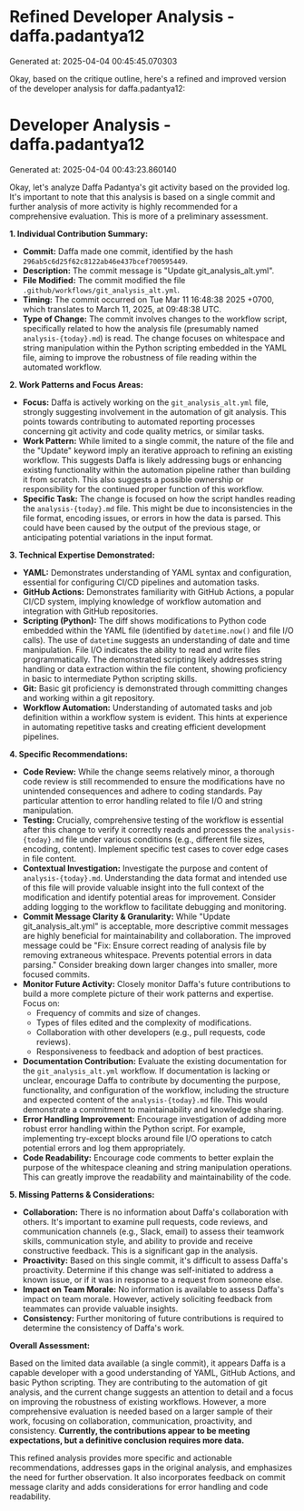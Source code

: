 # Refined Developer Analysis - daffa.padantya12
Generated at: 2025-04-04 00:45:45.070303

Okay, based on the critique outline, here's a refined and improved version of the developer analysis for daffa.padantya12:

# Developer Analysis - daffa.padantya12
Generated at: 2025-04-04 00:43:23.860140

Okay, let's analyze Daffa Padantya's git activity based on the provided log. It's important to note that this analysis is based on a single commit and further analysis of more activity is highly recommended for a comprehensive evaluation. This is more of a preliminary assessment.

**1. Individual Contribution Summary:**

*   **Commit:**  Daffa made one commit, identified by the hash `296ab5c6d25f62c8122ab46e437bcef700595449`.
*   **Description:**  The commit message is "Update git\_analysis\_alt.yml".
*   **File Modified:** The commit modified the file `.github/workflows/git_analysis_alt.yml`.
*   **Timing:** The commit occurred on Tue Mar 11 16:48:38 2025 +0700, which translates to March 11, 2025, at 09:48:38 UTC.
*   **Type of Change:** The commit involves changes to the workflow script, specifically related to how the analysis file (presumably named `analysis-{today}.md`) is read. The change focuses on whitespace and string manipulation within the Python scripting embedded in the YAML file, aiming to improve the robustness of file reading within the automated workflow.

**2. Work Patterns and Focus Areas:**

*   **Focus:** Daffa is actively working on the `git_analysis_alt.yml` file, strongly suggesting involvement in the automation of git analysis. This points towards contributing to automated reporting processes concerning git activity and code quality metrics, or similar tasks.
*   **Work Pattern:** While limited to a single commit, the nature of the file and the "Update" keyword imply an iterative approach to refining an existing workflow. This suggests Daffa is likely addressing bugs or enhancing existing functionality within the automation pipeline rather than building it from scratch. This also suggests a possible ownership or responsibility for the continued proper function of this workflow.
*   **Specific Task:** The change is focused on how the script handles reading the `analysis-{today}.md` file. This might be due to inconsistencies in the file format, encoding issues, or errors in how the data is parsed. This could have been caused by the output of the previous stage, or anticipating potential variations in the input format.

**3. Technical Expertise Demonstrated:**

*   **YAML:**  Demonstrates understanding of YAML syntax and configuration, essential for configuring CI/CD pipelines and automation tasks.
*   **GitHub Actions:** Demonstrates familiarity with GitHub Actions, a popular CI/CD system, implying knowledge of workflow automation and integration with GitHub repositories.
*   **Scripting (Python):**  The diff shows modifications to Python code embedded within the YAML file (identified by `datetime.now()` and file I/O calls). The use of `datetime` suggests an understanding of date and time manipulation. File I/O indicates the ability to read and write files programmatically. The demonstrated scripting likely addresses string handling or data extraction within the file content, showing proficiency in basic to intermediate Python scripting skills.
*   **Git:**  Basic git proficiency is demonstrated through committing changes and working within a git repository.
*   **Workflow Automation:** Understanding of automated tasks and job definition within a workflow system is evident. This hints at experience in automating repetitive tasks and creating efficient development pipelines.

**4. Specific Recommendations:**

*   **Code Review:** While the change seems relatively minor, a thorough code review is still recommended to ensure the modifications have no unintended consequences and adhere to coding standards. Pay particular attention to error handling related to file I/O and string manipulation.
*   **Testing:**  Crucially, comprehensive testing of the workflow is essential after this change to verify it correctly reads and processes the `analysis-{today}.md` file under various conditions (e.g., different file sizes, encoding, content). Implement specific test cases to cover edge cases in file content.
*   **Contextual Investigation:** Investigate the purpose and content of `analysis-{today}.md`. Understanding the data format and intended use of this file will provide valuable insight into the full context of the modification and identify potential areas for improvement. Consider adding logging to the workflow to facilitate debugging and monitoring.
*   **Commit Message Clarity & Granularity:** While "Update git\_analysis\_alt.yml" is acceptable, more descriptive commit messages are highly beneficial for maintainability and collaboration. The improved message could be "Fix: Ensure correct reading of analysis file by removing extraneous whitespace. Prevents potential errors in data parsing." Consider breaking down larger changes into smaller, more focused commits.
*   **Monitor Future Activity:** Closely monitor Daffa's future contributions to build a more complete picture of their work patterns and expertise. Focus on:
    *   Frequency of commits and size of changes.
    *   Types of files edited and the complexity of modifications.
    *   Collaboration with other developers (e.g., pull requests, code reviews).
    *   Responsiveness to feedback and adoption of best practices.
*   **Documentation Contribution:** Evaluate the existing documentation for the `git_analysis_alt.yml` workflow. If documentation is lacking or unclear, encourage Daffa to contribute by documenting the purpose, functionality, and configuration of the workflow, including the structure and expected content of the `analysis-{today}.md` file. This would demonstrate a commitment to maintainability and knowledge sharing.
*   **Error Handling Improvement:** Encourage investigation of adding more robust error handling within the Python script. For example, implementing try-except blocks around file I/O operations to catch potential errors and log them appropriately.
*   **Code Readability:** Encourage code comments to better explain the purpose of the whitespace cleaning and string manipulation operations. This can greatly improve the readability and maintainability of the code.

**5. Missing Patterns & Considerations:**

*   **Collaboration:** There is no information about Daffa's collaboration with others. It's important to examine pull requests, code reviews, and communication channels (e.g., Slack, email) to assess their teamwork skills, communication style, and ability to provide and receive constructive feedback. This is a significant gap in the analysis.
*   **Proactivity:** Based on this single commit, it's difficult to assess Daffa's proactivity. Determine if this change was self-initiated to address a known issue, or if it was in response to a request from someone else.
*   **Impact on Team Morale:** No information is available to assess Daffa's impact on team morale. However, actively soliciting feedback from teammates can provide valuable insights.
*   **Consistency:** Further monitoring of future contributions is required to determine the consistency of Daffa's work.

**Overall Assessment:**

Based on the limited data available (a single commit), it appears Daffa is a capable developer with a good understanding of YAML, GitHub Actions, and basic Python scripting. They are contributing to the automation of git analysis, and the current change suggests an attention to detail and a focus on improving the robustness of existing workflows. However, a more comprehensive evaluation is needed based on a larger sample of their work, focusing on collaboration, communication, proactivity, and consistency. **Currently, the contributions appear to be meeting expectations, but a definitive conclusion requires more data.**

This refined analysis provides more specific and actionable recommendations, addresses gaps in the original analysis, and emphasizes the need for further observation. It also incorporates feedback on commit message clarity and adds considerations for error handling and code readability.
